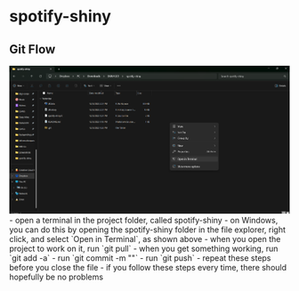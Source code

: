 # spotify-shiny

## Git Flow
<img src = "./Assets/open-terminal.png" alt = "an image showing how to open a terminal with Windows 11"/>  
- open a terminal in the project folder, called spotify-shiny
- on Windows, you can do this by opening the spotify-shiny folder in the file explorer, right click, and select `Open in Terminal`, as shown above
- when you open the project to work on it, run `git pull`  
- when you get something working, run `git add -a`  
- run `git commit -m "<write a descriptive message i.e. Add danceability plot>"`  
- run `git push`  
- repeat these steps before you close the file  
- if you follow these steps every time, there should hopefully be no problems  
